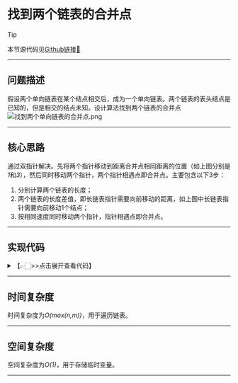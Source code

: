 # 找到两个链表的合并点

> [!Tip]
> 
> 本节源代码见[Github链接🔗](https://github.com/MaxSolider/leetcode-algorithm/blob/main/structure/src/main/java/org/example/linkedlist/exercises/FindIntersectingNode.java)

---

## 问题描述
假设两个单向链表在某个结点相交后，成为一个单向链表。两个链表的表头结点是已知的，但是相交的结点未知。设计算法找到两个链表的合并点
![找到两个单向链表的合并点.png](https://s2.loli.net/2022/10/09/ryLXvINE8iYxVqw.png)

---

## 核心思路
通过双指针解决。先将两个指针移动到距离合并点相同距离的位置（如上图分别是*1*和*3*），然后同时移动两个指针，两个指针相遇点即合并点。主要包含以下3步：
1. 分别计算两个链表的长度；
2. 两个链表的长度差值，即长链表指针需要向前移动的距离，如上图中长链表指针需要向前移动1个结点；
3. 按相同速度同时移动两个指针，指针相遇点即合并点。

---

## 实现代码
<details> 
	<summary>【👉🏻>>点击展开查看代码】</summary> 
	<pre>
		<code>
/**  
 * 找到两个单向链表的合并点  
 *  
 * @param firstHeadNode  第一个链表的表头指针  
 * @param secondHeadNode 第二个链表的表头指针  
 * @return NormalListNode  
 * @author: Max Solider  
 * @date: 2022/10/9 14:18  
 */
 NormalListNode findIntersectingNode(NormalListNode firstHeadNode, NormalListNode secondHeadNode) {  
	if (firstHeadNode == null || secondHeadNode == null) {  
		return null;  
	}  
	// 计算两个链表的长度  
	int firstLength = getListLength(firstHeadNode);  
	int secondLength = getListLength(secondHeadNode);  
	// 计算两个链表的长度差值  
	NormalListNode longerNode = null;  
	NormalListNode shorterNode = null;  
	int diffLength = 0;  
	if (firstLength > secondLength) {  
		longerNode = firstHeadNode;  
		shorterNode = secondHeadNode;  
		diffLength = firstLength - secondLength;  
	} else {  
		longerNode = secondHeadNode;  
		shorterNode = firstHeadNode;  
		diffLength = secondLength - firstLength;  
	}  
	// 将指向更长链表的指针向前移动，直到两个指针距离合并点的距离相同  
	while (diffLength > 0) {  
		longerNode = longerNode.getNext();  
		diffLength--;  
	}  
	// 两个指针同时移动，相遇点即合并点。若没相遇则说明没有合并  
	while (longerNode != null) {  
		if (longerNode == shorterNode) {  
			System.out.println("The merging point of two linked lists is " + longerNode.getData());  
			return longerNode;  
		}  
		longerNode = longerNode.getNext();  
		shorterNode = shorterNode.getNext();  
	}  
	System.out.println("The is no merging point of two linked lists.");  
	return null;
}  
  
/**  
 * 计算链表长度  
 *  
 * @param headNode 链表头指针  
 * @return int 链表长度  
 * @author: Max Solider  
 * @date: 2022/10/9 16:36  
 */
 int getListLength(NormalListNode headNode) {  
	if (headNode == null) {  
		return 0;  
	}  
	int count = 0;  
	NormalListNode node = headNode;  
	while (node != null) {  
		node = node.getNext();  
		count++;  
	}  
	return count;  
}
		</code>
	</pre>
</details>

---

## 时间复杂度
时间复杂度为*O(max(n,m))*，用于遍历链表。

---

## 空间复杂度
空间复杂度为*O(1)*，用于存储临时变量。

---